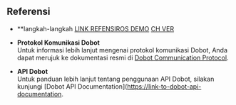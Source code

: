 ## Referensi

- **langkah-langkah
[LINK REFENSIROS DEMO](https://download.dobot.cc/development-protocol/dobot-magician/win7-win10/en/Dobot-Magician-ROS-Demo.zip)
[CH VER](https://github.com/Dobot-Arm/Magician_ROS/blob/main/Dobot%20Magicain%20Demo%E8%AF%B4%E6%98%8E%20(ROS).pdf)


- **Protokol Komunikasi Dobot**  
  Untuk informasi lebih lanjut mengenai protokol komunikasi Dobot, Anda dapat merujuk ke dokumentasi resmi di [Dobot Communication Protocol](https://download.dobot.cc/product-manual/dobot-magician/pdf/en/Dobot-Communication-Protocol-V1.1.5.pdf).

- **API Dobot**  
  Untuk panduan lebih lanjut tentang penggunaan API Dobot, silakan kunjungi [Dobot API Documentation]([https://link-to-dobot-api-documentation](https://download.dobot.cc/product-manual/dobot-magician/pdf/en/Dobot-Magician-API-DescriptionV1.2.3.pdf).
